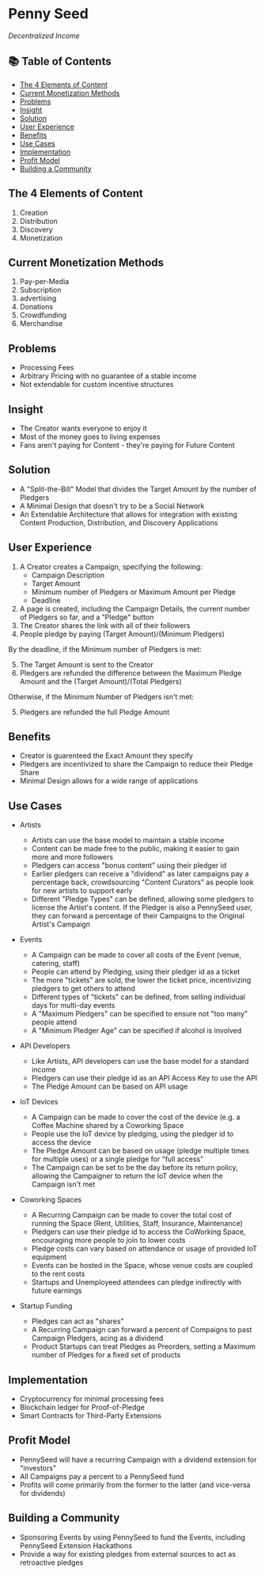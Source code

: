 # Penny Seed
_Decentralized Income_

## 📚 Table of Contents
- [The 4 Elements of Content](#the-4-elements-of-content)
- [Current Monetization Methods](#current-monetization-methods)
- [Problems](#problems)
- [Insight](#insight)
- [Solution](#solution)
- [User Experience](#user-experience)
- [Benefits](#benefits)
- [Use Cases](#use-cases)
- [Implementation](#implementation)
- [Profit Model](#profit-model)
- [Building a Community](#building-a-community)

## The 4 Elements of Content
1. Creation
2. Distribution
3. Discovery
4. Monetization

## Current Monetization Methods
1. Pay-per-Media
2. Subscription
3. advertising
4. Donations
5. Crowdfunding
6. Merchandise

## Problems
- Processing Fees
- Arbitrary Pricing with no guarantee of a stable income
- Not extendable for custom incentive structures

## Insight
- The Creator wants everyone to enjoy it
- Most of the money goes to living expenses
- Fans aren't paying for Content - they're paying for Future Content

## Solution
- A "Split-the-Bill" Model that divides the Target Amount by the number of Pledgers
- A Minimal Design that doesn't try to be a Social Network
- An Extendable Architecture that allows for integration with existing Content Production, Distribution, and Discovery Applications

## User Experience
1. A Creator creates a Campaign, specifying the following:
    - Campaign Description
    - Target Amount
    - Minimum number of Pledgers or Maximum Amount per Pledge
    - Deadline
2. A page is created, including the Campaign Details, the current number of Pledgers so far, and a "Pledge" button
3. The Creator shares the link with all of their followers
4. People pledge by paying (Target Amount)/(Minimum Pledgers)

By the deadline, if the Minimum number of Pledgers is met:

5. The Target Amount is sent to the Creator
6. Pledgers are refunded the difference between the Maximum Pledge Amount and the (Target Amount)/(Total Pledgers)

Otherwise, if the Minimum Number of Pledgers isn't met:

5. Pledgers are refunded the full Pledge Amount

## Benefits
- Creator is guarenteed the Exact Amount they specify
- Pledgers are incentivized to share the Campaign to reduce their Pledge Share
- Minimal Design allows for a wide range of applications

## Use Cases
- Artists
  - Artists can use the base model to maintain a stable income
  - Content can be made free to the public, making it easier to gain more and more followers
  - Pledgers can access "bonus content" using their pledger id
  - Earlier pledgers can receive a "dividend" as later campaigns pay a percentage back, crowdsourcing "Content Curators" as people look for new artists to support early
  - Different "Pledge Types" can be defined, allowing some pledgers to license the Artist's content. If the Pledger is also a PennySeed user, they can forward a percentage of their Campaigns to the Original Artist's Campaign

- Events
  - A Campaign can be made to cover all costs of the Event (venue, catering, staff)
  - People can attend by Pledging, using their pledger id as a ticket
  - The more "tickets" are sold, the lower the ticket price, incentivizing pledgers to get others to attend
  - Different types of "tickets" can be defined, from selling individual days for multi-day events
  - A "Maximum Pledgers" can be specified to ensure not "too many" people attend
  - A "Minimum Pledger Age" can be specified if alcohol is involved

- API Developers
  - Like Artists, API developers can use the base model for a standard income
  - Pledgers can use their pledge id as an API Access Key to use the API
  - The Pledge Amount can be based on API usage

- IoT Devices
  - A Campaign can be made to cover the cost of the device (e.g. a Coffee Machine shared by a Coworking Space
  - People use the IoT device by pledging, using the pledger id to access the device
  - The Pledge Amount can be based on usage (pledge multiple times for multiple uses) or a single pledge for "full access"
  - The Campaign can be set to be the day before its return policy, allowing the Campaigner to return the IoT device when the Campaign isn't met

- Coworking Spaces
  - A Recurring Campaign can be made to cover the total cost of running the Space (Rent, Utilities, Staff, Insurance, Maintenance)
  - Pledgers can use their pledge id to access the CoWorking Space, encouraging more people to join to lower costs
  - Pledge costs can vary based on attendance or usage of provided IoT equipment
  - Events can be hosted in the Space, whose venue costs are coupled to the rent costs
  - Startups and Unemployeed attendees can pledge indirectly with future earnings

- Startup Funding
  - Pledges can act as "shares"
  - A Recurring Campaign can forward a percent of Compaigns to past Campaign Pledgers, acing as a dividend
  - Product Startups can treat Pledges as Preorders, setting a Maximum number of Pledges for a fixed set of products

## Implementation
- Cryptocurrency for minimal processing fees
- Blockchain ledger for Proof-of-Pledge
- Smart Contracts for Third-Party Extensions

## Profit Model
- PennySeed will have a recurring Campaign with a dividend extension for "investors"
- All Campaigns pay a percent to a PennySeed fund
- Profits will come primarily from the former to the latter (and vice-versa for dividends)

## Building a Community
- Sponsoring Events by using PennySeed to fund the Events, including PennySeed Extension Hackathons
- Provide a way for existing pledges from external sources to act as retroactive pledges
